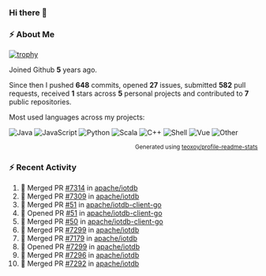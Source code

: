 ### Hi there 👋

### :zap: About Me

[![trophy](https://github-profile-trophy.vercel.app/?username=HTHou&theme=onedark)](https://github.com/ryo-ma/github-profile-trophy)
   
Joined Github **5** years ago.

Since then I pushed **648** commits, opened **27** issues, submitted **582** pull requests, received **1** stars across **5** personal projects and contributed to **7** public repositories.

Most used languages across my projects:

![Java](https://img.shields.io/static/v1?style=flat-square&label=%E2%A0%80&color=555&labelColor=%23b07219&message=Java%EF%B8%B194.4%25)
![JavaScript](https://img.shields.io/static/v1?style=flat-square&label=%E2%A0%80&color=555&labelColor=%23f1e05a&message=JavaScript%EF%B8%B11.4%25)
![Python](https://img.shields.io/static/v1?style=flat-square&label=%E2%A0%80&color=555&labelColor=%233572A5&message=Python%EF%B8%B10.7%25)
![Scala](https://img.shields.io/static/v1?style=flat-square&label=%E2%A0%80&color=555&labelColor=%23c22d40&message=Scala%EF%B8%B10.6%25)
![C++](https://img.shields.io/static/v1?style=flat-square&label=%E2%A0%80&color=555&labelColor=%23f34b7d&message=C%2B%2B%EF%B8%B10.6%25)
![Shell](https://img.shields.io/static/v1?style=flat-square&label=%E2%A0%80&color=555&labelColor=%2389e051&message=Shell%EF%B8%B10.4%25)
![Vue](https://img.shields.io/static/v1?style=flat-square&label=%E2%A0%80&color=555&labelColor=%2341b883&message=Vue%EF%B8%B10.3%25)
![Other](https://img.shields.io/static/v1?style=flat-square&label=%E2%A0%80&color=555&labelColor=%23ededed&message=Other%EF%B8%B11.2%25)

<p align="right"><sub>Generated using <a href="https://github.com/marketplace/actions/profile-readme-stats">teoxoy/profile-readme-stats</a></sub></p>


<!--![](https://github.com/HTHou/HTHou/blob/output/github-contribution-grid-snake.svg)-->

<!--![Haonan Hou's github stats](https://github-readme-stats.vercel.app/api?username=HTHou&count_private=true&show_icons=true&theme=onedark)-->

<!--![Haonan Hou's wakatime stats](https://github-readme-stats.vercel.app/api/wakatime?username=HTHou&layout=compact&theme=onedark)-->

<!--![Top Langs](https://github-readme-stats.vercel.app/api/top-langs/?username=HTHou&theme=onedark&layout=compact)-->

### :zap: Recent Activity
<!--START_SECTION:activity-->
1. 🎉 Merged PR [#7314](https://github.com/apache/iotdb/pull/7314) in [apache/iotdb](https://github.com/apache/iotdb)
2. 🎉 Merged PR [#7309](https://github.com/apache/iotdb/pull/7309) in [apache/iotdb](https://github.com/apache/iotdb)
3. 🎉 Merged PR [#51](https://github.com/apache/iotdb-client-go/pull/51) in [apache/iotdb-client-go](https://github.com/apache/iotdb-client-go)
4. 💪 Opened PR [#51](https://github.com/apache/iotdb-client-go/pull/51) in [apache/iotdb-client-go](https://github.com/apache/iotdb-client-go)
5. 🎉 Merged PR [#50](https://github.com/apache/iotdb-client-go/pull/50) in [apache/iotdb-client-go](https://github.com/apache/iotdb-client-go)
6. 🎉 Merged PR [#7299](https://github.com/apache/iotdb/pull/7299) in [apache/iotdb](https://github.com/apache/iotdb)
7. 🎉 Merged PR [#7179](https://github.com/apache/iotdb/pull/7179) in [apache/iotdb](https://github.com/apache/iotdb)
8. 💪 Opened PR [#7299](https://github.com/apache/iotdb/pull/7299) in [apache/iotdb](https://github.com/apache/iotdb)
9. 🎉 Merged PR [#7296](https://github.com/apache/iotdb/pull/7296) in [apache/iotdb](https://github.com/apache/iotdb)
10. 🎉 Merged PR [#7292](https://github.com/apache/iotdb/pull/7292) in [apache/iotdb](https://github.com/apache/iotdb)
<!--END_SECTION:activity-->

<!--
**HTHou/HTHou** is a ✨ _special_ ✨ repository because its `README.md` (this file) appears on your GitHub profile.

Here are some ideas to get you started:

- 🔭 I’m currently working on ...
- 🌱 I’m currently learning ...
- 👯 I’m looking to collaborate on ...
- 🤔 I’m looking for help with ...
- 💬 Ask me about ...
- 📫 How to reach me: ...
- 😄 Pronouns: ...
- ⚡ Fun fact: ...
-->
